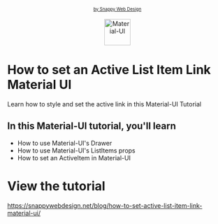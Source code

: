 <p align="center">
<a href='https://snappywebdesign.net/' style='font-size: 10px;'>by Snappy Web Design</a>
<br />
<br />
  <a href="https://www.gatsbyjs.com">
    <img alt="Material-UI" src="https://material-ui.com/static/logo_raw.svg" width="60" />
  </a>
</p>

# How to set an Active List Item Link Material UI

Learn how to style and set the active link in this Material-UI Tutorial

## In this Material-UI tutorial, you'll learn

- How to use Material-UI's Drawer
- How to use Material-UI's ListItems props
- How to set an ActiveItem in Material-UI

# View the tutorial

https://snappywebdesign.net/blog/how-to-set-active-list-item-link-material-ui/
